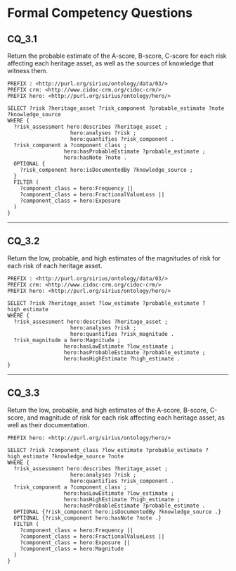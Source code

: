 # Formal Competency Questions
## CQ_3.1
Return the probable estimate of the A-score, B-score, C-score for each risk affecting each heritage asset, as well as the sources of knowledge that witness them.

```SPARQL
PREFIX : <http://purl.org/sirius/ontology/data/03/>
PREFIX crm: <http://www.cidoc-crm.org/cidoc-crm/>
PREFIX hero: <http://purl.org/sirius/ontology/hero/>

SELECT ?risk ?heritage_asset ?risk_component ?probable_estimate ?note ?knowledge_source
WHERE {
  ?risk_assessment hero:describes ?heritage_asset ;
                    hero:analyses ?risk ;
                    hero:quantifies ?risk_component . 
  ?risk_component a ?component_class ;
                  hero:hasProbableEstimate ?probable_estimate ;
                  hero:hasNote ?note .
  OPTIONAL {
    ?risk_component hero:isDocumentedBy ?knowledge_source ;
  }
  FILTER (
    ?component_class = hero:Frequency ||
    ?component_class = hero:FractionalValueLoss ||
    ?component_class = hero:Exposure 
  )
}
```

***

## CQ_3.2
Return the low, probable, and high estimates of the magnitudes of risk for each risk of each heritage asset.

```SPARQL
PREFIX : <http://purl.org/sirius/ontology/data/03/>
PREFIX crm: <http://www.cidoc-crm.org/cidoc-crm/>
PREFIX hero: <http://purl.org/sirius/ontology/hero/>

SELECT ?risk ?heritage_asset ?low_estimate ?probable_estimate ?high_estimate
WHERE {
  ?risk_assessment hero:describes ?heritage_asset ;
                    hero:analyses ?risk ;
                    hero:quantifies ?risk_magnitude .
  ?risk_magnitude a hero:Magnitude ;
                  hero:hasLowEstimate ?low_estimate ;
                  hero:hasProbableEstimate ?probable_estimate ;
                  hero:hasHighEstimate ?high_estimate .
}
```
***

## CQ_3.3
Return the low, probable, and high estimates of the A-score, B-score, C-score, and magnitude of risk for each risk affecting each heritage asset, as well as their documentation.

```SPARQL
PREFIX hero: <http://purl.org/sirius/ontology/hero/>

SELECT ?risk ?component_class ?low_estimate ?probable_estimate ?high_estimate ?knowledge_source ?note
WHERE {
  ?risk_assessment hero:describes ?heritage_asset ;
                    hero:analyses ?risk ;
                    hero:quantifies ?risk_component .
  ?risk_component a ?component_class ;
                  hero:hasLowEstimate ?low_estimate ;
                  hero:hasHighEstimate ?high_estimate ;
                  hero:hasProbableEstimate ?probable_estimate .
  OPTIONAL {?risk_component hero:isDocumentedBy ?knowledge_source .}
  OPTIONAL {?risk_component hero:hasNote ?note .}
  FILTER (
    ?component_class = hero:Frequency ||
    ?component_class = hero:FractionalValueLoss ||
    ?component_class = hero:Exposure ||
    ?component_class = hero:Magnitude
  )
}
```